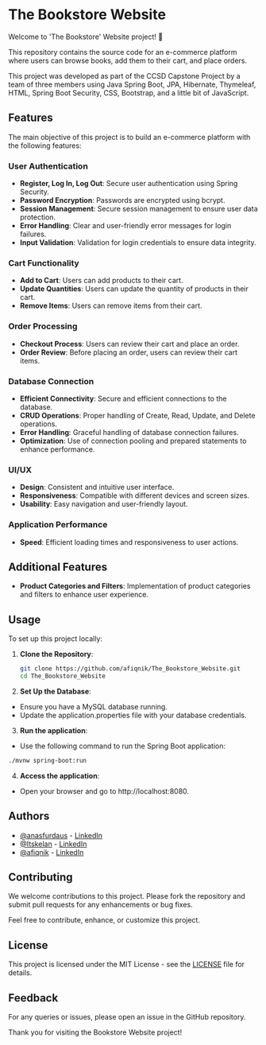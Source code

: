 
# The Bookstore Website

Welcome to 'The Bookstore' Website project! 🚀

This repository contains the source code for an e-commerce platform where users can browse books, add them to their cart, and place orders. 

This project was developed as part of the CCSD Capstone Project by a team of three members using Java Spring Boot, JPA, Hibernate, Thymeleaf, HTML, Spring Boot Security, CSS, Bootstrap, and a little bit of JavaScript.


## Features
The main objective of this project is to build an e-commerce platform with the following features:

### User Authentication
- **Register, Log In, Log Out**: Secure user authentication using Spring Security.
- **Password Encryption**: Passwords are encrypted using bcrypt.
- **Session Management**: Secure session management to ensure user data protection.
- **Error Handling**: Clear and user-friendly error messages for login failures.
- **Input Validation**: Validation for login credentials to ensure data integrity.

### Cart Functionality
- **Add to Cart**: Users can add products to their cart.
- **Update Quantities**: Users can update the quantity of products in their cart.
- **Remove Items**: Users can remove items from their cart.

### Order Processing
- **Checkout Process**: Users can review their cart and place an order.
- **Order Review**: Before placing an order, users can review their cart items.

### Database Connection
- **Efficient Connectivity**: Secure and efficient connections to the database.
- **CRUD Operations**: Proper handling of Create, Read, Update, and Delete operations.
- **Error Handling**: Graceful handling of database connection failures.
- **Optimization**: Use of connection pooling and prepared statements to enhance performance.

### UI/UX
- **Design**: Consistent and intuitive user interface.
- **Responsiveness**: Compatible with different devices and screen sizes.
- **Usability**: Easy navigation and user-friendly layout.

### Application Performance
- **Speed**: Efficient loading times and responsiveness to user actions.


## Additional Features
- **Product Categories and Filters**: Implementation of product categories and filters to enhance user experience.


## Usage

To set up this project locally:

1. **Clone the Repository**:

   ```bash
   git clone https://github.com/afiqnik/The_Bookstore_Website.git
   cd The_Bookstore_Website
    ```

2. **Set Up the Database**:
- Ensure you have a MySQL database running.
- Update the application.properties file with your database credentials.

3. **Run the application**:
- Use the following command to run the Spring Boot application:

```bash
./mvnw spring-boot:run
```

4. **Access the application**:
- Open your browser and go to http://localhost:8080.

## Authors

- [@anasfurdaus](https://github.com/anasfurdaus) - [LinkedIn](https://www.linkedin.com/in/anas-firdaus-azhari/)
- [@Itskelan](https://github.com/Itskelan) - [LinkedIn](https://www.linkedin.com/in/ahmad-khairan-b0b458262/)
- [@afiqnik](https://github.com/afiqnik) - [LinkedIn](https://www.linkedin.com/in/nik-muhammad-afiq/)
## Contributing

We welcome contributions to this project. Please fork the repository and submit pull requests for any enhancements or bug fixes.

Feel free to contribute, enhance, or customize this project.

## License

This project is licensed under the MIT License - see the [LICENSE](https://choosealicense.com/licenses/mit/) file for details.


## Feedback

For any queries or issues, please open an issue in the GitHub repository.

Thank you for visiting the Bookstore Website project!
